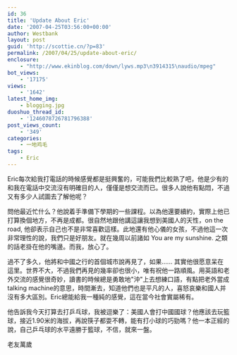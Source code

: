 ```yaml
---
id: 36
title: 'Update About Eric'
date: '2007-04-25T03:56:00+00:00'
author: Westbank
layout: post
guid: 'http://scottie.cn/?p=83'
permalink: /2007/04/25/update-about-eric/
enclosure:
    - "http://www.ekinblog.com/down/lyws.mp3\n3914315\naudio/mpeg"
bot_views:
    - '17175'
views:
    - '1642'
latest_home_img:
    - blogging.jpg
duoshuo_thread_id:
    - '1246078726781796388'
post_views_count:
    - '349'
categories:
    - 一地鸡毛
tags:
    - Eric
---
```


Eric每次給我打電話的時候感覺都是挺興奮的，可能我們比較熟了吧，他是少有的和我在電話中交流沒有明確目的人，僅僅是想交流而已。很多人說他有點悶，不過又有多少人試圖去了解他呢？

問他最近忙什么？他說着手準備下學期的一些課程。以為他還要續約，實際上他已打算換個地方，不再是成都。很自然地跟他講這讓我想到美國人的天性，on the road, 他卻表示自己也不是非常喜歡這樣。此地還有他心儀的女孩，不過他這一次非常理性的說，我們只是好朋友。就在幾周以前諸如 You are my sunshine. 之類的話老掛在他的嘴邊。而我，放心了。

過不了多久，他將和中國之行的首個城市說再見了，如果...... 其實他很愿意呆在這里。世界不大，不過我們再見的幾率卻也很小，唯有祝他一路順風。用英語和老外交流的感覺很奇妙，讀書的時候總是勇敢地"沖"上去想練口語，有點把老外當成talking machine的意思，時間漸去，知道他們也是平凡的人，喜怒哀樂和國人并沒有多大區別。Eric總能給我一種純的感覺，這在當今社會實屬稀有。

他告訴我今天打算去打乒乓球，我被逗樂了：美國人會打中國國球？他應該去玩籃球，接近1.90米的海拔，再說筷子都耍不轉，能有打小球的巧勁嗎？他一本正經的說，自己乒乓球的水平遠勝于籃球，不信，就來一盤。

老友萬歲
